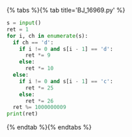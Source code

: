 {% tabs %}{% tab title='BJ_16969.py' %}

```py
s = input()
ret = 1
for i, ch in enumerate(s):
  if ch == 'd':
    if i != 0 and s[i - 1] == 'd':
      ret *= 9
    else:
      ret *= 10
  else:
    if i != 0 and s[i - 1] == 'c':
      ret *= 25
    else:
      ret *= 26
  ret %= 1000000009
print(ret)
```

{% endtab %}{% endtabs %}
